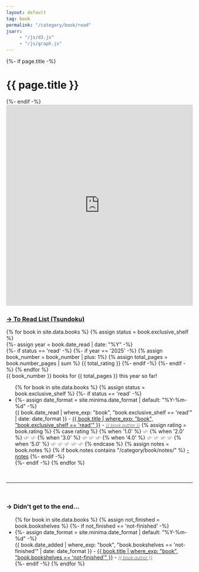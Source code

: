 ```yaml
---
layout: default
tag: book
permalink: "/category/book/read"
jsarr:
     - "/js/d3.js"
     - "/js/graph.js"
---
```


<div>
    {%- if page.title -%}
        <h1>{{ page.title }}</h1>
    {%- endif -%}
</div>

<iframe width="100%" height="544" frameborder="0"
  src="https://observablehq.com/embed/@evryjazz/book-rating-graph?cells=final_plot"></iframe>

<h3><a href="/category/book/to-read">→ To Read List (Tsundoku)</a></h3>

{% for book in site.data.books %}
    {% assign status = book.exclusive_shelf %}  
    {%- assign year = book.date_read | date: "%Y" -%}  
    {%- if status == 'read' -%}
        {%- if year == '2025' -%}
            {% assign book_number = book_number | plus: 1%}
            {% assign total_pages = book.number_pages | sum %}
{{ total_rating }}
        {%- endif -%}
    {%- endif -%}
{% endfor %}
<br>
<a class="post-meta">{{ book_number }} books for {{ total_pages }} this year so far!</a>
<br>
<ul>
{% for book in site.data.books %}
    {% assign status = book.exclusive_shelf %}
    {%- if status == 'read' -%}
    <li>
        {%- assign date_format = site.minima.date_format | default: "%Y-%m-%d" -%}
        <div class="{{book.rating}}">
            <span class="post-meta">{{ book.date_read | where_exp: "book",  "book.exclusive_shelf == 'read'" | date: date_format }} - </span>    
            <a href="{{book.open_library_url_info_ISBN13}}">{{ book.title | where_exp: "book",  "book.exclusive_shelf == 'read'" }}</a> 
            <a class="post-meta">-</a> 
            <a style='font-style: italic; font-weight: 200; font-size: 12px;' href="{{book.open_library_url_info_ISBN13}}">{{ book.author }}</a> 
            {% assign rating = book.rating %} 
            {% case rating %} 
                {% when '1.0' %} 
                    <picture>
                        <source style='height: 3%; width: 3%; object-fit: contain' srcset="/assets/swallow.png" media="(max-width: 20px)">
                        <img style='height: 3%; width: 3%; object-fit: contain' src="/assets/swallow.png" />
                    </picture> 
                {% when '2.0' %} 
                    <picture>
                        <source style='height: 3%; width: 3%; object-fit: contain' srcset="/assets/swallow.png" media="(max-width: 20px)">
                        <source style='height: 3%; width: 3%; object-fit: contain' srcset="/assets/swallow.png" media="(max-width: 20px)">
                        <img style='height: 3%; width: 3%; object-fit: contain' src="/assets/swallow.png" />
                        <img style='height: 3%; width: 3%; object-fit: contain' src="/assets/swallow.png" />
                    </picture>
                {% when '3.0' %}
                    <picture>
                        <source style='height: 3%; width: 3%; object-fit: contain' srcset="/assets/swallow.png" media="(max-width: 20px)">
                        <source style='height: 3%; width: 3%; object-fit: contain' srcset="/assets/swallow.png" media="(max-width: 20px)">
                        <source style='height: 3%; width: 3%; object-fit: contain' srcset="/assets/swallow.png" media="(max-width: 20px)">
                        <img style='height: 3%; width: 3%; object-fit: contain' src="/assets/swallow.png" />
                        <img style='height: 3%; width: 3%; object-fit: contain' src="/assets/swallow.png" />
                        <img style='height: 3%; width: 3%; object-fit: contain' src="/assets/swallow.png" />
                    </picture>
                {% when '4.0' %}
                    <picture>
                        <source style='height: 3%; width: 3%; object-fit: contain' srcset="/assets/swallow.png" media="(max-width: 20px)">
                        <img style='height: 3%; width: 3%; object-fit: contain' src="/assets/swallow.png" />
                    </picture>
                    <picture>
                        <source style='height: 3%; width: 3%; object-fit: contain' srcset="/assets/swallow.png" media="(max-width: 20px)">
                        <img style='height: 3%; width: 3%; object-fit: contain' src="/assets/swallow.png" />
                    </picture>
                    <picture>
                        <source style='height: 3%; width: 3%; object-fit: contain' srcset="/assets/swallow.png" media="(max-width: 20px)">
                        <img style='height: 3%; width: 3%; object-fit: contain' src="/assets/swallow.png" />
                    </picture>
                    <picture>
                        <source style='height: 3%; width: 3%; object-fit: contain' srcset="/assets/swallow.png" media="(max-width: 20px)">
                        <img style='height: 3%; width: 3%; object-fit: contain' src="/assets/swallow.png" />
                    </picture>
                {% when '5.0' %}
                    <picture>
                        <source style='height: 3%; width: 3%; object-fit: contain' srcset="/assets/swallow.png" media="(max-width: 20px)">
                        <img style='height: 3%; width: 3%; object-fit: contain' src="/assets/swallow.png" />
                    </picture>
                    <picture>
                        <source style='height: 3%; width: 3%; object-fit: contain' srcset="/assets/swallow.png" media="(max-width: 20px)">
                        <img style='height: 3%; width: 3%; object-fit: contain' src="/assets/swallow.png" />
                    </picture>
                    <picture>
                        <source style='height: 3%; width: 3%; object-fit: contain' srcset="/assets/swallow.png" media="(max-width: 20px)">
                        <img style='height: 3%; width: 3%; object-fit: contain' src="/assets/swallow.png" />
                    </picture>
                    <picture>
                        <source style='height: 3%; width: 3%; object-fit: contain' srcset="/assets/swallow.png" media="(max-width: 20px)">
                        <img style='height: 3%; width: 3%; object-fit: contain' src="/assets/swallow.png" />
                    </picture>
                    <picture>
                        <source style='height: 3%; width: 3%; object-fit: contain' srcset="/assets/swallow.png" media="(max-width: 20px)">
                        <img style='height: 3%; width: 3%; object-fit: contain' src="/assets/swallow.png" />
                    </picture>
            {% endcase %} 
            {% assign notes = book.notes %} 
            {% if book.notes contains "/category/book/notes/" %}
                <a class="post-meta" href="{{notes}}"> - notes</a> 
            {%- endif -%}
        </div>
    </li>
    {%- endif -%}
{% endfor %}
</ul>

<br>

---

<br>

<h3>→ Didn't get to the end...</h3>

<ul>
{% for book in site.data.books %}
    {% assign not_finished = book.bookshelves %}
    {%- if not_finished == 'not-finished' -%}
    <li>
        {%- assign date_format = site.minima.date_format | default: "%Y-%m-%d" -%}
        <div>
            <span class="post-meta">{{ book.date_added | where_exp: "book",  "book.bookshelves == 'not-finished'" | date: date_format }} - </span>    
            <a href="{{book.open_library_url_info_ISBN13}}">{{ book.title | where_exp: "book",  "book.bookshelves == 'not-finished'" }}</a> - <a style='font-style: italic; font-weight: 200; font-size: 12px;' href="{{book.open_library_url_info_ISBN13}}">{{ book.author }}</a> 
        </div>
    </li>
    {%- endif -%}
{% endfor %}
</ul>
